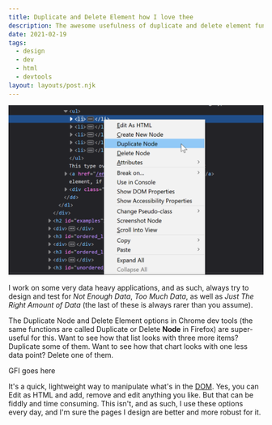 ```yaml
---
title: Duplicate and Delete Element how I love thee
description: The awesome usefulness of duplicate and delete element functions in browser dev tools
date: 2021-02-19
tags:
  - design
  - dev
  - html
  - devtools
layout: layouts/post.njk
---
```


![Screenshot of Duplicate Node function in Firefox dev tools](/img/duplicate-node.png "Duplicate node!")


I work on some very data heavy applications, and as such, always try to design and test for *Not Enough Data*, *Too Much Data*, as well as *Just The Right Amount of Data* (the last of these is always rarer than you assume).

The Duplicate Node and Delete Element options in Chrome dev tools (the same functions are called Duplicate or Delete **Node** in Firefox) are super-useful for this. Want to see how that list looks with three more items? Duplicate some of them. Want to see how that chart looks with one less data point? Delete one of them.

GFI goes here

It's a quick, lightweight way to manipulate what's in the [DOM](https://developer.mozilla.org/en-US/docs/Web/API/Document_Object_Model/Introduction). Yes, you can Edit as HTML and add, remove and edit anything you like. But that can be fiddly and time consuming. This isn't, and as such, I use these options every day, and I'm sure the pages I design are better and more robust for it.
